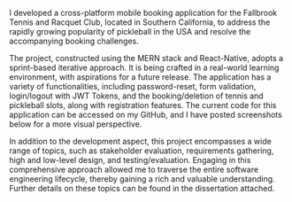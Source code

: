 I developed a cross-platform mobile booking application for the Fallbrook Tennis and Racquet Club, located in Southern California, to address the rapidly growing popularity of pickleball in the USA and resolve the accompanying booking challenges.

The project, constructed using the MERN stack and React-Native, adopts a sprint-based iterative approach. It is being crafted in a real-world learning environment, with aspirations for a future release. The application has a variety of functionalities, including password-reset, form validation, login/logout with JWT Tokens, and the booking/deletion of tennis and pickleball slots, along with registration features. The current code for this application can be accessed on my GitHub, and I have posted screenshots below for a more visual perspective.

In addition to the development aspect, this project encompasses a wide range of topics, such as stakeholder evaluation, requirements gathering, high and low-level design, and testing/evaluation. Engaging in this comprehensive approach allowed me to traverse the entire software engineering lifecycle, thereby gaining a rich and valuable understanding. Further details on these topics can be found in the dissertation attached.


